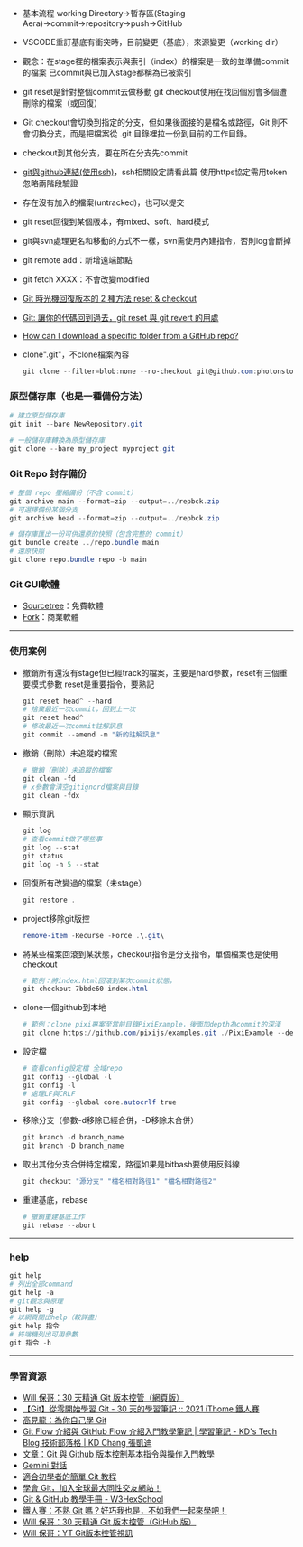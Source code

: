 - 基本流程
working Directory→暫存區(Staging Aera)→commit→repository→push→GitHub
- VSCODE重訂基底有衝突時，目前變更（基底），來源變更（working dir）
- 觀念：在stage裡的檔案表示與索引（index）的檔案是一致的並準備commit的檔案
	已commit與已加入stage都稱為已被索引

- git reset是針對整個commit去做移動
git checkout使用在找回個別會多個遭刪除的檔案（或回復）
- Git checkout會切換到指定的分支，但如果後面接的是檔名或路徑，Git 則不會切換分支，而是把檔案從 .git 目錄裡拉一份到目前的工作目錄。
- checkout到其他分支，要在所在分支先commit
- [git與github連結(使用ssh)](https://docs.github.com/en/authentication/connecting-to-github-with-ssh/about-ssh)，ssh相關設定請看此篇
	使用https協定需用token忽略兩階段驗證    
- 存在沒有加入的檔案(untracked)，也可以提交
- git reset回復到某個版本，有mixed、soft、hard模式
- git與svn處理更名和移動的方式不一樣，svn需使用內建指令，否則log會斷掉
- git remote add：新增遠端節點
- git fetch XXXX：不會改變modified
- [Git 時光機回復版本的 2 種方法 reset & checkout](https://www.maxlist.xyz/2020/05/03/git-reset-checkout/)
- [Git: 讓你的代碼回到過去，git reset 與 git revert 的用處](https://roykwokcode.medium.com/%E8%AE%93%E4%BD%A0%E7%9A%84%E4%BB%A3%E7%A2%BC%E5%9B%9E%E5%88%B0%E9%81%8E%E5%8E%BB-git-reset-%E8%88%87-git-revert-%E7%9A%84%E7%94%A8%E8%99%95-6ba4b7545690)
- [How can I download a specific folder from a GitHub repo?](https://github.community/t/how-can-i-download-a-specific-folder-from-a-github-repo/278/1)
- clone".git"，不clone檔案內容
	```Powershell
	git clone --filter=blob:none --no-checkout git@github.com:photonstorm/phaser3-examples.git ./
	```

### 原型儲存庫（也是一種備份方法）

```Powershell
# 建立原型儲存庫
git init --bare NewRepository.git

# 一般儲存庫轉換為原型儲存庫
git clone --bare my_project myproject.git
```

### Git Repo 封存備份

```Powershell
# 整個 repo 壓縮備份（不含 commit）
git archive main --format=zip --output=../repbck.zip
# 可選擇備份某個分支
git archive head --format=zip --output=../repbck.zip

# 儲存庫匯出一份可供還原的快照（包含完整的 commit）
git bundle create ../repo.bundle main
# 還原快照
git clone repo.bundle repo -b main
```
### Git GUI軟體

- [Sourcetree](https://www.sourcetreeapp.com/)：免費軟體
- [Fork](https://git-fork.com/)：商業軟體

---

### 使用案例

- 撤銷所有還沒有stage但已經track的檔案，主要是hard參數，reset有三個重要模式參數
	reset是重要指令，要熟記
	```Powershell
    git reset head^ --hard
    # 捨棄最近一次commit，回到上一次
    git reset head^
    # 修改最近一次commit註解訊息
    git commit --amend -m "新的註解訊息"
	```

- 撤銷（刪除）未追蹤的檔案
    
    ```powershell
    # 撤銷（刪除）未追蹤的檔案
    git clean -fd
    # x參數會清空gitignord檔案與目錄
    git clean -fdx
    ```
    

- 顯示資訊
    
    ```powershell
    git log
    # 查看commit做了哪些事
    git log --stat
    git status
    git log -n 5 --stat
    ```
    
- 回復所有改變過的檔案（未stage）
    
    ```powershell
    git restore .
    ```
    
- project移除git版控
    
    ```powershell
    remove-item -Recurse -Force .\.git\
    ```
    
- 將某些檔案回滾到某狀態，checkout指令是分支指令，單個檔案也是使用checkout
    
    ```powershell
    # 範例：將index.html回滾到某次commit狀態，
    git checkout 7bbde60 index.html
    ```
    
- clone一個github到本地
    
    ```powershell
    # 範例：clone pixi專案至當前目錄PixiExample，後面加depth為commit的深淺
    git clone https://github.com/pixijs/examples.git ./PixiExample --depth 1
    ```
    
- 設定檔
    
    ```powershell
    # 查看config設定檔 全域repo
    git config --global -l
    git config -l
    # 處理LF與CRLF
    git config --global core.autocrlf true
    ```
    
- 移除分支（參數-d移除已經合併，-D移除未合併）
    
    ```powershell
    git branch -d branch_name
    git branch -D branch_name
    ```
    
- 取出其他分支合併特定檔案，路徑如果是bitbash要使用反斜線
    
    ```powershell
    git checkout "源分支" "檔名相對路徑1" "檔名相對路徑2"
    ```
    
- 重建基底，rebase
    
    ```powershell
    # 撤銷重建基底工作
    git rebase --abort
    ```
    

---

### help

```powershell
git help
# 列出全部command
git help -a
# git觀念與原理
git help -g
# 以網頁開出help（較詳盡）
git help 指令
# 終端機列出可用參數
git 指令 -h
```

---

### 學習資源

- [Will 保哥：30 天精通 Git 版本控管（網頁版）](https://doggy8088.github.io/Learn-Git-in-30-days/)
- [【Git】從零開始學習 Git - 30 天的學習筆記 :: 2021 iThome 鐵人賽](https://ithelp.ithome.com.tw/users/20141010/ironman/4499)
- [高見龍：為你自己學 Git](https://gitbook.tw/)
- [Git Flow 介紹與 GitHub Flow 介紹入門教學筆記 | 學習筆記 - KD's Tech Blog 技術部落格 | KD Chang 張凱迪](https://tech.kdchang.net/2024/12/04/learning-notes-git-flow-github-flow-intro-tutorial/)
- [文章：Git 與 Github 版本控制基本指令與操作入門教學](https://blog.techbridge.cc/2018/01/17/learning-programming-and-coding-with-python-git-and-github-tutorial/)
- [Gemini 對話](https://gemini.google.com/app/db6f955a27eacc99)
- [適合初學者的簡單 Git 教程](https://nulab.com/zh-tw/learn/software-development/git-tutorial/)
- [學會 Git，加入全球最大同性交友網站！](https://kopu.chat/coding/#git)
- [Git & GitHub 教學手冊 - W3HexSchool](https://w3c.hexschool.com/git/7ca21e02)
- [鐵人賽：不熟 Git 嗎？好巧我也是，不如我們一起來學吧！](https://ithelp.ithome.com.tw/users/20162483/ironman/6374)
- [Will 保哥：30 天精通 Git 版本控管（GitHub 版）](https://github.com/doggy8088/Learn-Git-in-30-days)
- [Will 保哥：YT Git版本控管視訊](https://www.youtube.com/watch?v=E_Nd0anNI6M&list=PL_dAxk7-NoFvcn8NRVgvwX1aLh_LrGpG0)
